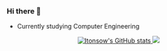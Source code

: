 ### Hi there 👋
- Currently studying Computer Engineering

<div align="center">  
  <a href="https://github.com/Itonsow">
  <img src="https://github-readme-stats.vercel.app/api?username=Itonsow&show_icons=true&count_private=true&hide_border=true&title_color=99aab5&icon_color=666666&text_color=8b9dc3&bg_color=2c2f33" alt="Itonsow's GitHub stats" /> 
  <img src="https://github-readme-stats.vercel.app/api/top-langs/?username=Itonsow&layout=compact&hide_border=true&title_color=99aab5&text_color=8b9dc3&bg_color=2c2f33" />
</div>

